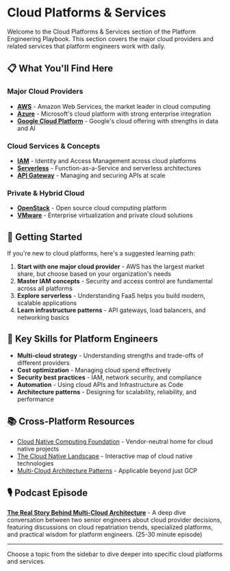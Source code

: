 # Cloud Platforms & Services

<GitHubButtons />
Welcome to the Cloud Platforms & Services section of the Platform Engineering Playbook. This section covers the major cloud providers and related services that platform engineers work with daily.

## 📋 What You'll Find Here

### Major Cloud Providers
- **[AWS](./aws)** - Amazon Web Services, the market leader in cloud computing
- **[Azure](./azure)** - Microsoft's cloud platform with strong enterprise integration
- **[Google Cloud Platform](./gcp)** - Google's cloud offering with strengths in data and AI

### Cloud Services & Concepts
- **[IAM](./iam)** - Identity and Access Management across cloud platforms
- **[Serverless](./serverless)** - Function-as-a-Service and serverless architectures
- **[API Gateway](./api-gateway)** - Managing and securing APIs at scale

### Private & Hybrid Cloud
- **[OpenStack](./openstack)** - Open source cloud computing platform
- **[VMware](./vmware)** - Enterprise virtualization and private cloud solutions

## 🎯 Getting Started

If you're new to cloud platforms, here's a suggested learning path:

1. **Start with one major cloud provider** - AWS has the largest market share, but choose based on your organization's needs
2. **Master IAM concepts** - Security and access control are fundamental across all platforms
3. **Explore serverless** - Understanding FaaS helps you build modern, scalable applications
4. **Learn infrastructure patterns** - API gateways, load balancers, and networking basics

## 🔑 Key Skills for Platform Engineers

- **Multi-cloud strategy** - Understanding strengths and trade-offs of different providers
- **Cost optimization** - Managing cloud spend effectively
- **Security best practices** - IAM, network security, and compliance
- **Automation** - Using cloud APIs and Infrastructure as Code
- **Architecture patterns** - Designing for scalability, reliability, and performance

## 📚 Cross-Platform Resources

- [Cloud Native Computing Foundation](https://www.cncf.io/) - Vendor-neutral home for cloud native projects
- [The Cloud Native Landscape](https://landscape.cncf.io/) - Interactive map of cloud native technologies
- [Multi-Cloud Architecture Patterns](https://cloud.google.com/architecture/framework) - Applicable beyond just GCP

## 🎙️ Podcast Episode

**[The Real Story Behind Multi-Cloud Architecture](/podcasts/cloud-providers-episode)** - A deep dive conversation between two senior engineers about cloud provider decisions, featuring discussions on cloud repatriation trends, specialized platforms, and practical wisdom for platform engineers. (25-30 minute episode)

---

Choose a topic from the sidebar to dive deeper into specific cloud platforms and services.